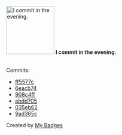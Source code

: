 <img src="https://my-badges.github.io/my-badges/evening-commits.png" alt="I commit in the evening." title="I commit in the evening." width="128">
<strong>I commit in the evening.</strong>
<br><br>

Commits:

- <a href="https://github.com/mmichie/m28/commit/ff5577c0930224aea18b28689e85f3ea07d2f167">ff5577c</a>
- <a href="https://github.com/mmichie/m28/commit/6eacb74658052fdcb1a92a669f4a4125ce7fc809">6eacb74</a>
- <a href="https://github.com/mmichie/m28/commit/908c4ff531f4904c8de36eb59a7bb3b1087d4085">908c4ff</a>
- <a href="https://github.com/mmichie/m28/commit/abdd70595b5189d0ce9561c2dc52ea30df6c9bd4">abdd705</a>
- <a href="https://github.com/mmichie/m28/commit/035eb626cd3aea26051ced59ea97b348c0aa35e2">035eb62</a>
- <a href="https://github.com/mmichie/m28/commit/9ad365cb0a29e74591955aeeeef9f2eee93bf1bd">9ad365c</a>


Created by <a href="https://github.com/my-badges/my-badges">My Badges</a>